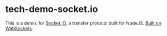 # tech-demo-socket.io

This is a demo. for [Socket.IO](https://socket.io/), a transfer protocol built for NodeJS. [Built on WebSockets](https://developer.mozilla.org/en-US/docs/Web/API/WebSocket).
